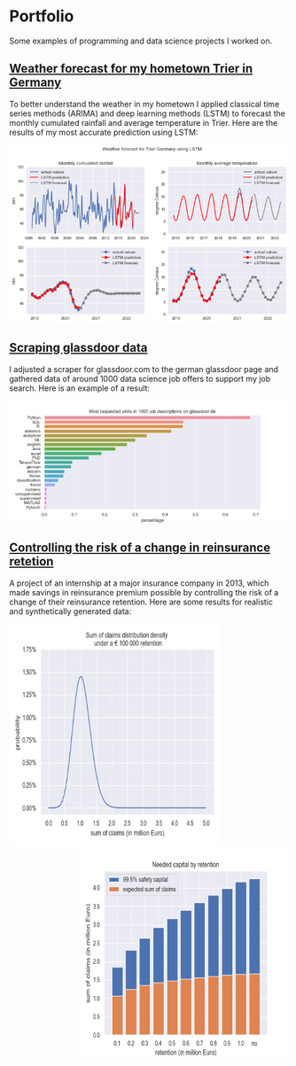 # Portfolio
Some examples of programming and data science projects I worked on.

## [Weather forecast for my hometown Trier in Germany](https://github.com/Olhaau/weather_forecast_trier)
To better understand the weather in my hometown I applied classical time series methods (ARIMA) and deep learning methods (LSTM) to forecast the  monthly cumulated rainfall and average temperature in Trier. Here are the results of my most accurate prediction using LSTM:

![result_forecast](https://github.com/Olhaau/weather_forecast_trier/blob/master/forecast.png)

## [Scraping glassdoor data](https://github.com/Olhaau/glassdoor_scraper)
I adjusted a scraper for glassdoor.com to the german glassdoor page and gathered data of around 1000 data science job offers to support my job search. Here is an example of a result:

![most_requested_keywords](https://github.com/Olhaau/glassdoor_scraper/blob/master/most_requested_keywords.png)


## [Controlling the risk of a change in reinsurance retetion](https://github.com/Olhaau/Reinsurance_retention)
A project of an internship at a major insurance company in 2013, which made savings in reinsurance premium possible by controlling the risk of a change of their reinsurance retention. Here are some results for realistic and synthetically generated data:

<img align="left" width="380" height="400" src="https://raw.githubusercontent.com/Olhaau/Reinsurance_retention/master/SumOfClaims.gif">
<img style="float: right;" width="380" height="385" src="https://raw.githubusercontent.com/Olhaau/Reinsurance_retention/master/EstimatedSafetyCapital.png">


<!--
**Olhaau/Olhaau** is a ✨ _special_ ✨ repository because its `README.md` (this file) appears on your GitHub profile.

### Hi there 👋

Here are some ideas to get you started:

- 🔭 I’m currently working on ...
- 🌱 I’m currently learning ...
- 👯 I’m looking to collaborate on ...
- 🤔 I’m looking for help with ...
- 💬 Ask me about ...
- 📫 How to reach me: ...
- 😄 Pronouns: ...
- ⚡ Fun fact: ...
-->
